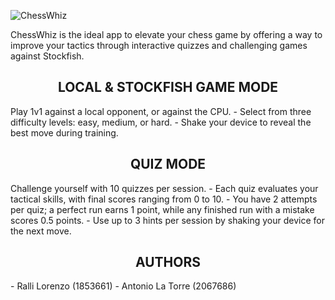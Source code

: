 ![ChessWhiz](https://github.com/LRalli/ChessWhiz/blob/master/docs/ChessWhiz.png)

ChessWhiz is the ideal app to elevate your chess game by offering a way to improve your tactics through interactive quizzes and challenging games against Stockfish.

<h2 align="center">LOCAL & STOCKFISH GAME MODE</h2>
Play 1v1 against a local opponent, or against the CPU.
  - Select from three difficulty levels: easy, medium, or hard.
  - Shake your device to reveal the best move during training.

<h2 align="center">QUIZ MODE</h2>
Challenge yourself with 10 quizzes per session.
  - Each quiz evaluates your tactical skills, with final scores ranging from 0 to 10.
  - You have 2 attempts per quiz; a perfect run earns 1 point, while any finished run with a mistake scores 0.5 points.
  - Use up to 3 hints per session by shaking your device for the next move.

  <h2 align="center">AUTHORS</h2>
  - Ralli Lorenzo (1853661)
  - Antonio La Torre (2067686)
